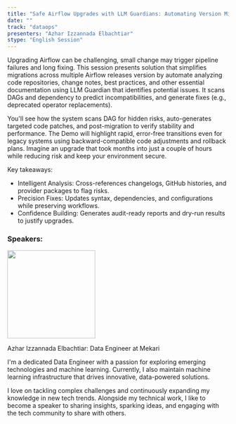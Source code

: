 ```yaml
---
title: "Safe Airflow Upgrades with LLM Guardians: Automating Version Migration and Error Prevention"
date: ""
track: "dataops"
presenters: "Azhar Izzannada Elbachtiar"
stype: "English Session"
---
```


Upgrading Airflow can be challenging, small change may trigger pipeline failures and long fixing. This session presents solution that simplifies migrations across multiple Airflow releases version by automate analyzing code repositories, change notes, best practices, and other essential documentation using LLM Guardian that identifies potential issues. It scans DAGs and dependency to predict incompatibilities, and generate fixes (e.g., deprecated operator replacements).

You'll see how the system scans DAG for hidden risks, auto-generates targeted code patches, and post-migration to verify stability and performance. The Demo will highlight rapid, error-free transitions even for legacy systems using backward-compatible code adjustments and rollback plans. Imagine an upgrade that took months into just a couple of hours while reducing risk and keep your environment secure.

Key takeaways:
- Intelligent Analysis: Cross-references changelogs, GitHub histories, and provider packages to flag risks.
- Precision Fixes: Updates syntax, dependencies, and configurations while preserving workflows.
- Confidence Building: Generates audit-ready reports and dry-run results to justify upgrades.

### Speakers:


<img src="https://sessionize.com/image/ecc3-400o400o1-hKUcGLGcQw4KXhK3RVPwa2.jpg" width="200" /><br/>

Azhar Izzannada Elbachtiar: Data Engineer at Mekari

I'm a dedicated Data Engineer with a passion for exploring emerging technologies and machine learning. Currently, I also maintain machine learning infrastructure that drives innovative, data-powered solutions. 

I love on tackling complex challenges and continuously expanding my knowledge in new tech trends. Alongside my technical work, I like to become a speaker to sharing insights, sparking ideas, and engaging with the tech community to share with others.
